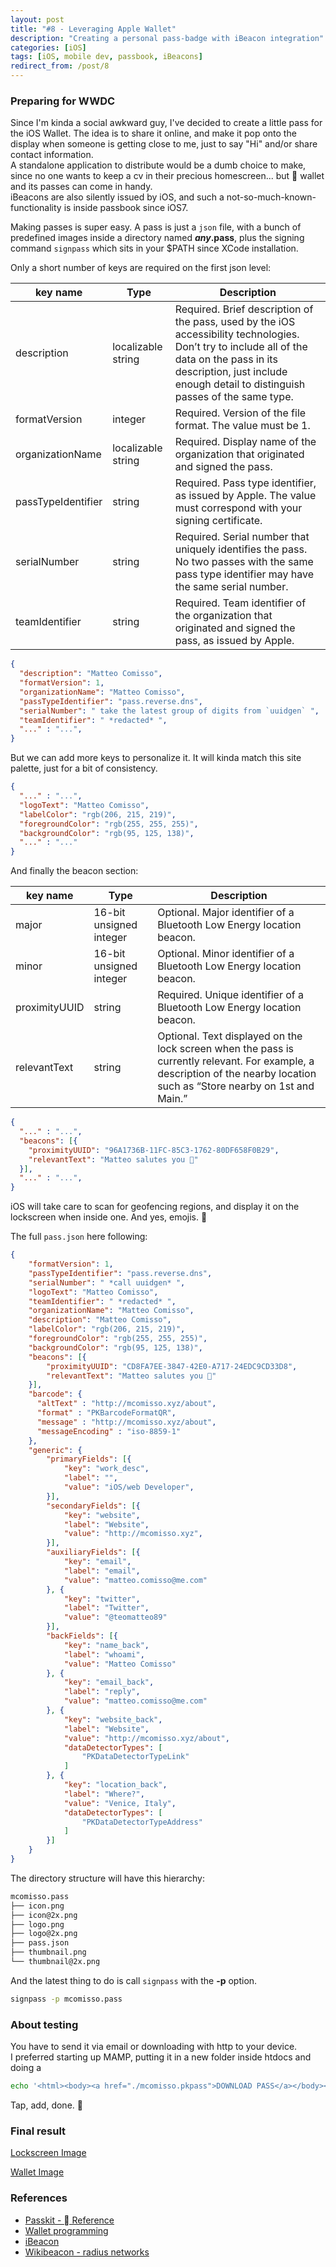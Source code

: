 ```yaml
---
layout: post
title: "#8 - Leveraging Apple Wallet"
description: "Creating a personal pass-badge with iBeacon integration"
categories: [iOS]
tags: [iOS, mobile dev, passbook, iBeacons]
redirect_from: /post/8
---
```


### Preparing for WWDC

Since I'm kinda a social awkward guy, I've decided to create a little pass for the iOS Wallet. The idea is to share it online, and make it pop onto the display when someone is getting close to me, just to say "Hi" and/or share contact information.  
A standalone application to distribute would be a dumb choice to make, since no one wants to keep a cv in their precious homescreen... but  wallet and its passes can come in handy.  
iBeacons are also silently issued by iOS, and such a not-so-much-known-functionality is inside passbook since iOS7.


Making passes is super easy. A pass is just a `json` file, with a bunch of predefined images inside a directory named **_any_.pass**, plus the signing command `signpass` which sits in your $PATH since XCode installation.

Only a short number of keys are required on the first json level:

| key name | Type | Description |
|----------|------|-------------|
| description | localizable string | Required. Brief description of the pass, used by the iOS accessibility technologies. Don’t try to include all of the data on the pass in its description, just include enough detail to distinguish passes of the same type.
| formatVersion | integer | Required. Version of the file format. The value must be 1.
| organizationName | localizable string | Required. Display name of the organization that originated and signed the pass.
| passTypeIdentifier | string |  Required. Pass type identifier, as issued by Apple. The value must correspond with your signing certificate.
| serialNumber |string |  Required. Serial number that uniquely identifies the pass. No two passes with the same pass type identifier may have the same serial number.
| teamIdentifier | string | Required. Team identifier of the organization that originated and signed the pass, as issued by Apple.

```json
{
  "description": "Matteo Comisso",
  "formatVersion": 1,
  "organizationName": "Matteo Comisso",
  "passTypeIdentifier": "pass.reverse.dns",
  "serialNumber": " take the latest group of digits from `uuidgen` ",
  "teamIdentifier": " *redacted* ",
  "..." : "...",
}
```

But we can add more keys to personalize it. It will kinda match this site palette, just for a bit of consistency.

```json
{
  "..." : "...",
  "logoText": "Matteo Comisso",
  "labelColor": "rgb(206, 215, 219)",
  "foregroundColor": "rgb(255, 255, 255)",
  "backgroundColor": "rgb(95, 125, 138)",
  "..." : "..."
}
```

And finally the beacon section:

| key name | Type | Description |
|----------|------|-------------|
| major | 16-bit unsigned integer | Optional. Major identifier of a Bluetooth Low Energy location beacon.
| minor | 16-bit unsigned integer | Optional. Minor identifier of a Bluetooth Low Energy location beacon.
| proximityUUID | string | Required. Unique identifier of a Bluetooth Low Energy location beacon.
| relevantText | string | Optional. Text displayed on the lock screen when the pass is currently relevant. For example, a description of the nearby location such as “Store nearby on 1st and Main.”


```json
{
  "..." : "...",
  "beacons": [{
    "proximityUUID": "96A1736B-11FC-85C3-1762-80DF658F0B29",
    "relevantText": "Matteo salutes you 👋"
  }],
  "..." : "...",
}
```

iOS will take care to scan for geofencing regions, and display it on the lockscreen when inside one.
And yes, emojis. :tada:


The full `pass.json` here following:

```json
{
    "formatVersion": 1,
    "passTypeIdentifier": "pass.reverse.dns",
    "serialNumber": " *call uuidgen* ",
    "logoText": "Matteo Comisso",
    "teamIdentifier": " *redacted* ",
    "organizationName": "Matteo Comisso",
    "description": "Matteo Comisso",
    "labelColor": "rgb(206, 215, 219)",
    "foregroundColor": "rgb(255, 255, 255)",
    "backgroundColor": "rgb(95, 125, 138)",
    "beacons": [{
        "proximityUUID": "CD8FA7EE-3847-42E0-A717-24EDC9CD33D8",
        "relevantText": "Matteo salutes you 👋"
    }],
    "barcode": {
      "altText" : "http://mcomisso.xyz/about",
      "format" : "PKBarcodeFormatQR",
      "message" : "http://mcomisso.xyz/about",
      "messageEncoding" : "iso-8859-1"
    },
    "generic": {
        "primaryFields": [{
            "key": "work_desc",
            "label": "",
            "value": "iOS/web Developer",
        }],
        "secondaryFields": [{
            "key": "website",
            "label": "Website",
            "value": "http://mcomisso.xyz",
        }],
        "auxiliaryFields": [{
            "key": "email",
            "label": "email",
            "value": "matteo.comisso@me.com"
        }, {
            "key": "twitter",
            "label": "Twitter",
            "value": "@teomatteo89"
        }],
        "backFields": [{
            "key": "name_back",
            "label": "whoami",
            "value": "Matteo Comisso"
        }, {
            "key": "email_back",
            "label": "reply",
            "value": "matteo.comisso@me.com"
        }, {
            "key": "website_back",
            "label": "Website",
            "value": "http://mcomisso.xyz/about",
            "dataDetectorTypes": [
                "PKDataDetectorTypeLink"
            ]
        }, {
            "key": "location_back",
            "label": "Where?",
            "value": "Venice, Italy",
            "dataDetectorTypes": [
                "PKDataDetectorTypeAddress"
            ]
        }]
    }
}
```

The directory structure will have this hierarchy:

```bash
mcomisso.pass
├── icon.png
├── icon@2x.png
├── logo.png
├── logo@2x.png
├── pass.json
├── thumbnail.png
└── thumbnail@2x.png
```

And the latest thing to do is call `signpass` with the **-p** option.

```bash
signpass -p mcomisso.pass
```

### About testing

You have to send it via email or downloading with http to your device.  
I preferred starting up MAMP, putting it in a new folder inside htdocs and doing a

```bash
echo '<html><body><a href="./mcomisso.pkpass">DOWNLOAD PASS</a></body></html>' > index.html
```

Tap, add, done. :rocket:

### Final result
[Lockscreen Image](http://res.cloudinary.com/dmsmziyvz/image/upload/c_scale,w_365/v1462646561/IMG_3049_o2ku04.png) 

[Wallet Image](http://res.cloudinary.com/dmsmziyvz/image/upload/c_scale,w_365/v1462646559/IMG_3047_gz5ras.png)


### References
* [Passkit -  Reference](https://developer.apple.com/library/ios/documentation/UserExperience/Reference/PassKit_Bundle/Chapters/Introduction.html#//apple_ref/doc/uid/TP40012026-CH0-SW1)
* [Wallet programming](https://developer.apple.com/library/ios/documentation/UserExperience/Conceptual/PassKit_PG/index.html#//apple_ref/doc/uid/TP40012195)
* [iBeacon](https://en.wikipedia.org/wiki/IBeacon)
* [Wikibeacon - radius networks](http://wikibeacon.org/map)
